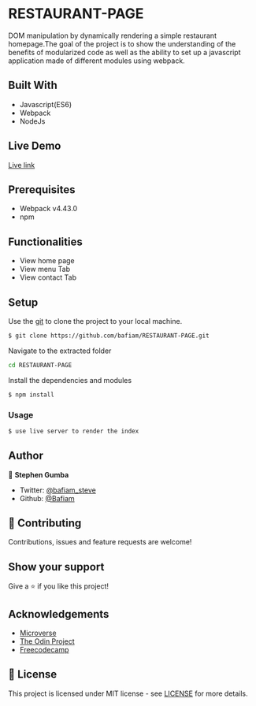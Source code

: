 # RESTAURANT-PAGE

DOM manipulation by dynamically rendering a simple restaurant homepage.The goal of the project is to show the understanding of the benefits of modularized code as well as the ability to set up a javascript application made of different modules using webpack.

## Built With

- Javascript(ES6)
- Webpack
- NodeJs

## Live Demo

[Live link](https://rawcdn.githack.com/bafiam/RESTAURANT-PAGE/04aefefd3c5e76eb363c7e43790ab9614991df4e/dist/index.html)

## Prerequisites

- Webpack v4.43.0
- npm

## Functionalities

- View home page
- View menu Tab
- View contact Tab

## Setup

Use the [git](https://git-scm.com/downloads) to clone the project to your local machine.

```sh
$ git clone https://github.com/bafiam/RESTAURANT-PAGE.git
```

Navigate to the extracted folder

```sh
cd RESTAURANT-PAGE
```

Install the dependencies and modules

```sh
$ npm install
```

### Usage

```sh
$ use live server to render the index
```

## Author

👤 **Stephen Gumba**

- Twitter: [@bafiam_steve](https://twitter.com/Bafiam_steve)
- Github: [@Bafiam](https://github.com/https://github.com/bafiam)

## 🤝 Contributing

Contributions, issues and feature requests are welcome!

## Show your support

Give a ⭐️ if you like this project!

## Acknowledgements

- [Microverse](https://www.microverse.org/)
- [The Odin Project](https://www.theodinproject.com/)
- [Freecodecamp](http://freecodecamp.org/)

## 📝 License

This project is licensed under MIT license - see [LICENSE](/LICENSE) for more details.

